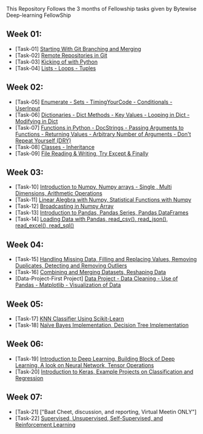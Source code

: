 This Repository Follows the 3 months of Fellowship tasks given by Bytewise Deep-learning FellowShip

## Week 01:
- [Task-01] [Starting With Git Branching and Merging](./Week01/Task01-%20Starting%20with%20Git%2C%20Branching%20%26%20Merging%20in%20Git/Task01.pdf)
- [Task-02] [Remote Repositories in Git](./Week01/Task02%20-%20Remote%20Repo%20in%20git/Task02-Remote-Repositories.pdf)
- [Task-03] [Kicking of with Python](./Week01/Task03%20-%20Kicking%20of%20with%20Python/)
- [Task-04] [Lists - Loops - Tuples](./Week01/Task04/)

## Week 02:
- [Task-05] [Enumerate - Sets - TimingYourCode - Conditionals - UserInput](/Week02/Task05%20-%20EnumerateFunc%20-%20Sets%20ETC/)
- [Task-06] [Dictionaries - Dict Methods - Key Values - Looping in Dict - Modifying in Dict](./Week02/Task06%20-%20Dict%20Methods%20Keys/)
- [Task-07] [Functions in Python - DocStrings - Passing Arguments to Functions - Returning Values - Arbitrary Number of Arguments - Don't Repeat Yourself (DRY)](/Week02/Task07%20-%20Funcs%20DocStrings%20Passing%20Args%20ETC/)
- [Task-08] [Classes - Inheritance](./Week02/Task08%20-%20Classes%20-%20Inheritance/)
- [Task-09] [File Reading & Writing, Try Except & Finally](/Week02/Task09%20-%20Read%20-%20Write%20File/)

## Week 03:
- [Task-10] [Introduction to Numpy, Numpy arrays - Single , Multi Dimensions, Arithmetic Operations](/Week03/Task10/)
- [Task-11] [Linear Alegbra with Numpy, Statistical Functions with Numpy](/Week03/Task11/)
- [Task-12] [Broadcasting in Numpy Array](./Week03/Task12%20-%20Broadcasting%20in%20Numpy%20Arrays/)
- [Task-13] [Introduction to Pandas, Pandas Series, Pandas DataFrames](./Week03/Task13/)
- [Task-14] [Loading Data with Pandas, read_csv(), read_json(), read_excel(), read_sql()](./Week03/Task14/)

## Week 04:
- [Task-15] [Handling Missing Data, Filling and Replacing Values, Removing Duplicates, Detecting and Removing Outliers](/Week04/Task15%20-%20Cleaning%20with%20Pandas/)
- [Task-16] [Combining and Merging Datasets, Reshaping Data](./Week04/Task16%20-%20Combining%20and%20Reshaping%20Datasets/)
- [Data-Project-First Project] [Data Project - Data Cleaning - Use of Pandas - Matplotlib - Visualization of Data](https://github.com/MFaiqKhan/BytewiseFellowShip-BWT_DeepLearning/blob/ff8b497a8d91ce5f62057e3462d33418a42ff403/Week04/Data-Project(First%20Project)/formatted_solution.ipynb)

## Week 05:
- [Task-17] [KNN Classifier Using Scikit-Learn](/Week05/Task17/KNN(K_Nearest_Neighbors).ipynb)
- [Task-18] [Naïve Bayes Implementation, Decision Tree Implementation](/Week05/Task18/)

## Week 06:
- [Task-19] [Introduction to Deep Learning,  Building Block of Deep Learning, A look on Neural Network, Tensor Operations](/Week06/Task19/Task%2019_%20Introduction%20to%20Deep%20Learning%2C%20%20Building%20Block%20of%20Deep%20Learning%2C%20A%20look%20on%20Neural%20Network%2C%20Tensor%20Operations%20%20(1).pdf)
- [Task-20] [Introduction to Keras, Example Projects on Classification and Regression](https://github.com/MFaiqKhan/BytewiseFellowShip-BWT_DeepLearning/blob/master/Week06/Task20%20-%20Keras%20Classification%20and%20Regression/Introduction_to_Keras,_Example_Projects_on_Classification_and_Regression.ipynb)

## Week 07:
- [Task-21] ["Baat Cheet, discussion, and reporting, Virtual Meetin ONLY"]
- [Task-22] [Supervised, Unsupervised, Self-Supervised, and Reinforcement Learning](./Week07/Task22/Task%2022_%20Supervised%2C%20Unsupervised%2C%20semi-supervised%2C%20Reinforcement%20Learning.pdf)
